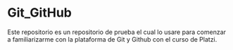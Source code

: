 # Git_GitHub

Este repositorio es un repositorio de prueba el cual lo usare para comenzar a familiarizarme con la plataforma de Git y Github con el curso de Platzi. 
